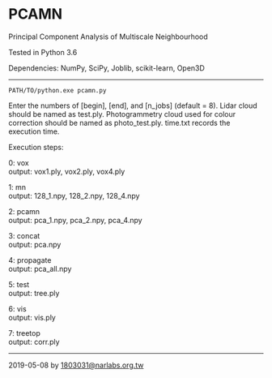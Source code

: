 # PCAMN
Principal Component Analysis of Multiscale Neighbourhood

Tested in Python 3.6

Dependencies: NumPy, SciPy, Joblib, scikit-learn, Open3D

---
```
PATH/TO/python.exe pcamn.py
```

Enter the numbers of [begin], [end], and [n_jobs] (default = 8).  Lidar cloud should be named as test.ply.  Photogrammetry cloud used for colour correction should be named as photo_test.ply.  time.txt records the execution time.

Execution steps:

0: vox  
output: vox1.ply, vox2.ply, vox4.ply

1: mn  
output: 128_1.npy, 128_2.npy, 128_4.npy

2: pcamn  
output: pca_1.npy, pca_2.npy, pca_4.npy

3: concat  
output: pca.npy

4: propagate  
output: pca_all.npy

5: test  
output: tree.ply

6: vis  
output: vis.ply

7: treetop  
output: corr.ply

---
2019-05-08 by 1803031@narlabs.org.tw
